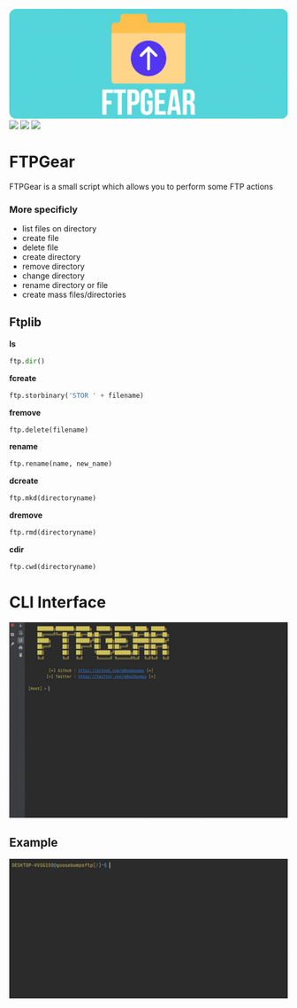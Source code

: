 <img src=/img/ftpgear.png><br><img src="https://forthebadge.com/images/badges/built-with-love.svg" height="40" length="40"> <img src="https://forthebadge.com/images/badges/made-with-python.svg" height="40" length="40"> <img src="https://forthebadge.com/images/badges/fuck-it-ship-it.svg" height="40" length="40">
# FTPGear
FTPGear is a small script which allows you to perform some FTP actions<br>
### More specificly
* list files on directory        
* create file        
* delete file        
* create directory        
* remove directory        
* change directory        
* rename directory or file  
* create mass files/directories
## Ftplib
**ls**
```py
ftp.dir()
```
**fcreate**
```py
ftp.storbinary('STOR ' + filename)
```
**fremove**
```py
ftp.delete(filename)
```
**rename**
```py
ftp.rename(name, new_name)
```
**dcreate**
```py
ftp.mkd(directoryname)
```
**dremove**
```py
ftp.rmd(directoryname)
```
**cdir**
```py
ftp.cwd(directoryname)
```
# CLI Interface
<img src=/img/ftpgear.gif><br>
## Example
<img src=/img/directory.gif><br>
